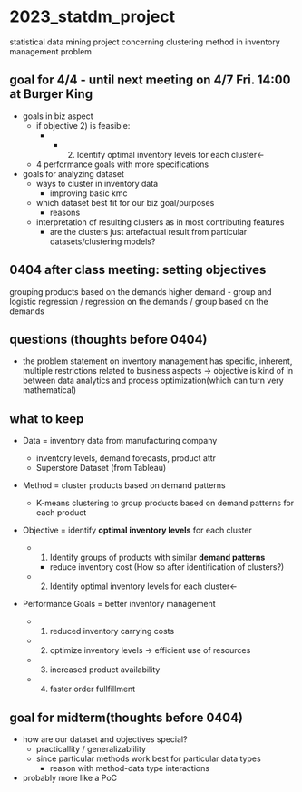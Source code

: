 # 2023_statdm_project
statistical data mining project concerning clustering method in inventory management problem

## goal for 4/4 - until next meeting on 4/7 Fri. 14:00 at Burger King
- goals in biz aspect
	-  if objective 2) is feasible:
		- 	- 2) Identify optimal inventory levels for each cluster<-
	- 4 performance goals with more specifications
- goals for analyzing dataset
	- ways to cluster in inventory data
		- improving basic kmc
	- which dataset best fit for our biz goal/purposes
		- reasons
	- interpretation of resulting clusters as in most contributing features
		- are the clusters just artefactual result from particular datasets/clustering models?
	
## 0404 after class meeting: setting objectives
grouping products based on the demands
higher demand - group and logistic regression
/
regression on the demands
/
group based on the demands

## questions (thoughts before 0404)
- the problem statement on inventory management has specific, inherent, multiple restrictions related to business aspects -> objective is kind of in between data analytics and process optimization(which can turn very mathematical)

## what to keep
- Data = inventory data from manufacturing company
	- inventory levels, demand forecasts, product attr
	- Superstore Dataset (from Tableau)
	
- Method = cluster products based on demand patterns
	- K-means clustering to group products based on demand patterns for each product
	
- Objective = identify **optimal inventory levels** for each cluster
	- 1) Identify groups of products with similar **demand patterns**
		- reduce inventory cost (How so after identification of clusters?)
	- 2) Identify optimal inventory levels for each cluster<-
	
- Performance Goals = better inventory management 
	- 1) reduced inventory carrying costs
	- 2) optimize inventory levels -> efficient use of resources 
	- 3) increased product availability
	- 4) faster order fullfillment
	
## goal for midterm(thoughts before 0404)
- how are our dataset and objectives special? 
    - practicallity / generalizablility
	- since particular methods work best for particular data types 
        - reason with method-data type interactions
- probably more like a PoC



